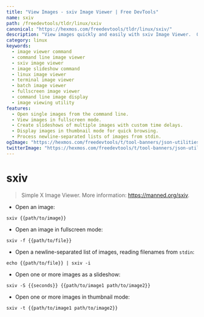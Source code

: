 ```yaml
---
title: "View Images - sxiv Image Viewer | Free DevTools"
name: sxiv
path: /freedevtools/tldr/linux/sxiv
canonical: "https://hexmos.com/freedevtools/tldr/linux/sxiv/"
description: "View images quickly and easily with sxiv Image Viewer.  Open single images, slideshows, or thumbnails from the command line. Free online tool, no registration required."
category: linux
keywords:
  - image viewer command
  - command line image viewer
  - sxiv image viewer
  - image slideshow command
  - linux image viewer
  - terminal image viewer
  - batch image viewer
  - fullscreen image viewer
  - command line image display
  - image viewing utility
features:
  - Open single images from the command line.
  - View images in fullscreen mode.
  - Create slideshows of multiple images with custom time delays.
  - Display images in thumbnail mode for quick browsing.
  - Process newline-separated lists of images from stdin.
ogImage: "https://hexmos.com/freedevtools/t/tool-banners/json-utilities-banner.png"
twitterImage: "https://hexmos.com/freedevtools/t/tool-banners/json-utilities-banner.png"
---
```


# sxiv

> Simple X Image Viewer.
> More information: <https://manned.org/sxiv>.

- Open an image:

`sxiv {{path/to/image}}`

- Open an image in fullscreen mode:

`sxiv -f {{path/to/file}}`

- Open a newline-separated list of images, reading filenames from `stdin`:

`echo {{path/to/file}} | sxiv -i`

- Open one or more images as a slideshow:

`sxiv -S {{seconds}} {{path/to/image1 path/to/image2}}`

- Open one or more images in thumbnail mode:

`sxiv -t {{path/to/image1 path/to/image2}}`
